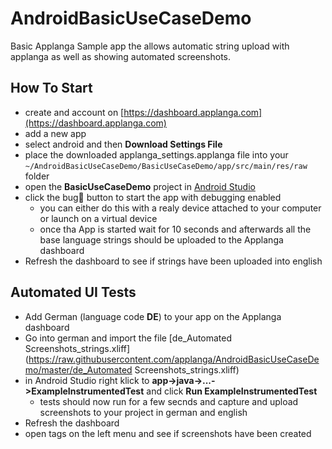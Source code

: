 # AndroidBasicUseCaseDemo
Basic Applanga Sample app the allows automatic string upload with applanga as well as showing automated screenshots.

## How To Start

* create and account on [https://dashboard.applanga.com](https://dashboard.applanga.com)
* add a new app
* select android and then **Download Settings File** 
* place the downloaded applanga_settings.applanga file into your `~/AndroidBasicUseCaseDemo/BasicUseCaseDemo/app/src/main/res/raw` folder
* open the **BasicUseCaseDemo** project in [Android Studio](https://developer.android.com/studio)
* click the bug🐞 button to start the app with debugging enabled
	* you can either do this with a realy device attached to your computer or launch on a virtual device
	* once tha App is started wait for 10 seconds and afterwards all the base language strings should be uploaded to the Applanga dashboard
* Refresh the dashboard to see if strings have been uploaded into english

## Automated UI Tests

* Add German (language code **DE**) to your app on the Applanga dashboard
* Go into german and import the file [de_Automated Screenshots_strings.xliff](https://raw.githubusercontent.com/applanga/AndroidBasicUseCaseDemo/master/de_Automated Screenshots_strings.xliff)
* in Android Studio right klick to **app->java->...->ExampleInstrumentedTest** and click **Run ExampleInstrumentedTest**
	* tests should now run for a few secnds and capture and upload screenshots to your project in german and english
* Refresh the dashboard
* open tags on the left menu and see if screenshots have been created



 
